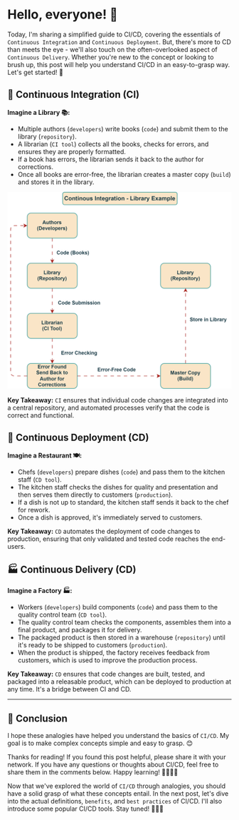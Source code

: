 # Hello, everyone! 👋

Today, I'm sharing a simplified guide to CI/CD, covering the essentials of `Continuous Integration` and `Continuous Deployment`. But, there's more to CD than meets the eye - we'll also touch on the often-overlooked aspect of `Continuous Delivery`. Whether you're new to the concept or looking to brush up, this post will help you understand CI/CD in an easy-to-grasp way. Let's get started! 🌟

## 🤖 Continuous Integration (CI)

**Imagine a Library 📚:**

- Multiple authors (`developers`) write books (`code`) and submit them to the library (`repository`).
- A librarian (`CI tool`) collects all the books, checks for errors, and ensures they are properly formatted.
- If a book has errors, the librarian sends it back to the author for corrections.
- Once all books are error-free, the librarian creates a master copy (`build`) and stores it in the library.

![Continuous Integration](diagrams/ContinuousIntegration.svg)

**Key Takeaway:** `CI` ensures that individual code changes are integrated into a central repository, and automated processes verify that the code is correct and functional.

## 🚀 Continuous Deployment (CD)

**Imagine a Restaurant 🍽️:**

- Chefs (`developers`) prepare dishes (`code`) and pass them to the kitchen staff (`CD tool`).
- The kitchen staff checks the dishes for quality and presentation and then serves them directly to customers (`production`).
- If a dish is not up to standard, the kitchen staff sends it back to the chef for rework.
- Once a dish is approved, it's immediately served to customers.

**Key Takeaway:** `CD` automates the deployment of code changes to production, ensuring that only validated and tested code reaches the end-users.

## 🏭 Continuous Delivery (CD)

**Imagine a Factory 🏭:**

- Workers (`developers`) build components (`code`) and pass them to the quality control team (`CD tool`).
- The quality control team checks the components, assembles them into a final product, and packages it for delivery.
- The packaged product is then stored in a warehouse (`repository`) until it's ready to be shipped to customers (`production`).
- When the product is shipped, the factory receives feedback from customers, which is used to improve the production process.

**Key Takeaway:** `CD` ensures that code changes are built, tested, and packaged into a releasable product, which can be deployed to production at any time. It's a bridge between CI and CD.

---

## 🎉 Conclusion

I hope these analogies have helped you understand the basics of `CI/CD`. My goal is to make complex concepts simple and easy to grasp. 😊

Thanks for reading! If you found this post helpful, please share it with your network. If you have any questions or thoughts about CI/CD, feel free to share them in the comments below. Happy learning! 👨‍💻👩‍💻

Now that we've explored the world of `CI/CD` through analogies, you should have a solid grasp of what these concepts entail. In the next post, let's dive into the actual definitions, `benefits`, and `best practices` of CI/CD. I'll also introduce some popular CI/CD tools. Stay tuned! 📘🔧✨
